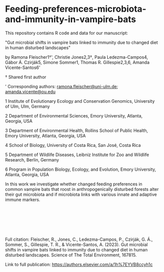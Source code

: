 # Feeding-preferences-microbiota-and-immunity-in-vampire-bats

This repository contains R code and data for our manuscript:

"Gut microbial shifts in vampire bats linked to immunity due to changed diet in human disturbed landscapes"

by Ramona Fleischer1†', Christie Jones2,3†, Paula Ledezma-Campos4, Gábor Á. Czirják5, Simone Sommer1, Thomas R. Gillespie2,3,6, Amanda Vicente-Santos6'

† Shared first author 

' Corresponding authors: ramona.fleischer@uni-ulm.de; amanda.vicente@ou.edu 



1 Institute of Evolutionary Ecology and Conservation Genomics, University of Ulm, Ulm, Germany

2 Department of Environmental Sciences, Emory University, Atlanta, Georgia, USA

3 Department of Environmental Health, Rollins School of Public Health, Emory University, Atlanta, Georgia, USA

4 School of Biology, University of Costa Rica, San José, Costa Rica 

5 Department of Wildlife Diseases, Leibniz Institute for Zoo and Wildlife Research, Berlin, Germany

6 Program in Population Biology, Ecology, and Evolution, Emory University, Atlanta, Georgia, USA 


In this work we investigate whether changed feeding preferences in common vampire bats that roost in anthropogenically disturbed forests alter their gut microbiota and if microbiota links with various innate and adaptive immune markers.

<br>
<br>
<br>
<br>
<br>

Full citation: Fleischer, R., Jones, C., Ledezma-Campos, P., Czirják, G. Á., Sommer, S., Gillespie, T. R., & Vicente-Santos, A. (2023). Gut microbial shifts in vampire bats linked to immunity due to changed diet in human disturbed landscapes. Science of The Total Environment, 167815.

Link to full publication: https://authors.elsevier.com/a/1h%7EYVB8ccyh1c

